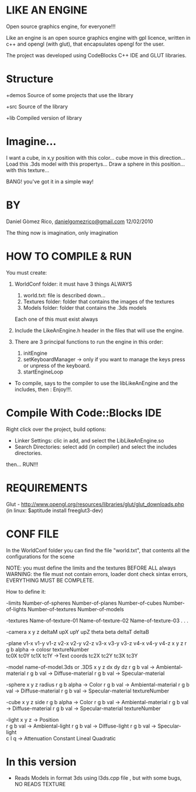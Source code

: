 
LIKE AN ENGINE
=============

Open source graphics engine, for everyone!!!

Like an engine is an open source graphics engine with gpl licence, 
written in c++ and opengl (with glut),
that encapsulates opengl for the user.

The project was developed using CodeBlocks C++ IDE and GLUT libraries.


Structure
=============

+demos
Source of some projects that use the library

+src
Source of the library

+lib
Compiled version of library



Imagine...
=============

I want a cube, in x,y position with this color…
cube move in this direction…
Load this .3ds model with this propertys…
Draw a sphere in this position… with this texture…

BANG! you've got it in a simple way!



BY
===============

Daniel Gòmez Rico, danielgomezrico@gmail.com
12/02/2010


The thing now is imagination,
only imagination


HOW TO COMPILE & RUN
=============

You must create:

1) WorldConf folder: it must have 3 things ALWAYS
	1) world.txt: file is described down...
	2) Textures folder: folder that contains the images of the textures
	3) Models folder: folder that contains the .3ds models

	Each one of this must exist always

2) Include the LikeAnEngine.h header in the files that will use the engine.

3) There are 3 principal functions to run the engine in this order:
	1) initEngine
	2) setKeyboardManager -> only if you want to manage the keys press or 
	unpress of the keyboard.
	3) startEngineLoop

- To compile, says to the compiler to use the libLikeAnEngine and the includes,
then : Enjoy!!!.


Compile With Code::Blocks IDE
=============

Right click over the project, build options:

- Linker Settings: clic in add, and select the LibLikeAnEngine.so
- Search Directories: select add (in compiler) and select the includes 
		      directories.

then... RUN!!!


REQUIREMENTS
=============

Glut - http://www.opengl.org/resources/libraries/glut/glut_downloads.php (in linux: $aptitude install freeglut3-dev)



CONF FILE
=============

In the WorldConf folder you can find the file "world.txt", that contents all the 
configurations for the scene

NOTE: you must define the limits and the textures BEFORE ALL always
WARNING: the file must not contain errors, loader dont check sintax errors, 
	EVERYTHING MUST BE COMPLETE.

How to define it:

-limits
Number-of-spheres
Number-of-planes
Number-of-cubes
Number-of-lights
Number-of-textures
Number-of-models

-textures
Name-of-texture-01
Name-of-texture-02
Name-of-texture-03
.
.
.

-camera
x y z deltaM upX upY upZ  theta beta deltaT deltaB

-plane 
v1-x v1-y v1-z   v2-x v2-y v2-z   v3-x v3-y v3-z    v4-x v4-y v4-z
x y z
r g b alpha            -> colosr
textureNumber    
tc0X tc0Y tc1X tc1Y    ->Text coords
tc2X tc2Y tc3X tc3Y

-model
name-of-model.3ds or .3DS
x y z
dx dy dz
r g b val              -> Ambiental-material
r g b val              -> Diffuse-material
r g b val              -> Specular-material

-sphere
x y z radius
r g b alpha            -> Color
r g b val              -> Ambiental-material
r g b val              -> Diffuse-material
r g b val              -> Specular-material
textureNumber


-cube
x y z side
r g b alpha             -> Color
r g b val               -> Ambiental-material
r g b val               -> Diffuse-material
r g b val               -> Specular-material
textureNumber

-light
x y z                   -> Position      
r g b val               -> Ambiental-light
r g b val               -> Diffuse-light
r g b val               -> Specular-light  
c l q                   -> Attenuation Constant Lineal Quadratic




In this version
=============

- Reads Models in format 3ds using l3ds.cpp file , but with some bugs, NO READS TEXTURE








